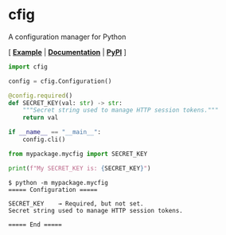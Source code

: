 # cfig

A configuration manager for Python 

\[ [**Example**](https://github.com/Steffo99/cfig/tree/main/cfig/sample) | [**Documentation**](https://cfig.readthedocs.io/) | [**PyPI**](https://pypi.org/project/cfig/) \]

```python
import cfig

config = cfig.Configuration()

@config.required()
def SECRET_KEY(val: str) -> str:
    """Secret string used to manage HTTP session tokens."""
    return val

if __name__ == "__main__":
    config.cli()
```

```python
from mypackage.mycfig import SECRET_KEY

print(f"My SECRET_KEY is: {SECRET_KEY}")
```

```console
$ python -m mypackage.mycfig
===== Configuration =====

SECRET_KEY    → Required, but not set.
Secret string used to manage HTTP session tokens.

===== End =====
```
